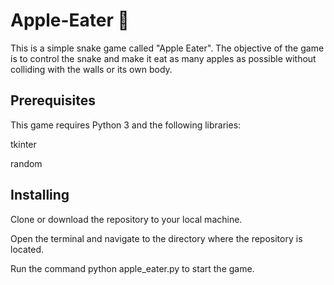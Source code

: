 # Apple-Eater :apple:

This is a simple snake game called "Apple Eater". The objective of the game is to control the snake and make it eat as many apples as possible without colliding with the walls or its own body.

## Prerequisites ##

This game requires Python 3 and the following libraries:
<p>tkinter
<p>random

## Installing ##
  
<p>Clone or download the repository to your local machine.
<p>Open the terminal and navigate to the directory where the repository is located.
<p>Run the command python apple_eater.py to start the game.
